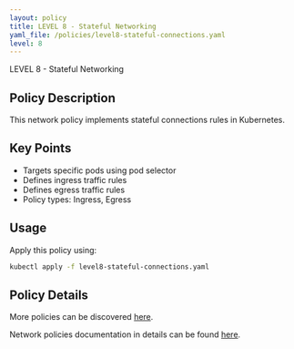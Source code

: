 ```yaml
---
layout: policy
title: LEVEL 8 - Stateful Networking
yaml_file: /policies/level8-stateful-connections.yaml
level: 8
---
```


LEVEL 8 - Stateful Networking

## Policy Description

This network policy implements stateful connections rules in Kubernetes.

## Key Points

- Targets specific pods using pod selector
- Defines ingress traffic rules
- Defines egress traffic rules
- Policy types: Ingress, Egress

## Usage

Apply this policy using:
```bash
kubectl apply -f level8-stateful-connections.yaml
```

## Policy Details

More policies can be discovered [here](/k8s-network-policies/).

Network policies documentation in details can be found [here](https://kubernetes.io/docs/concepts/services-networking/network-policies/).
